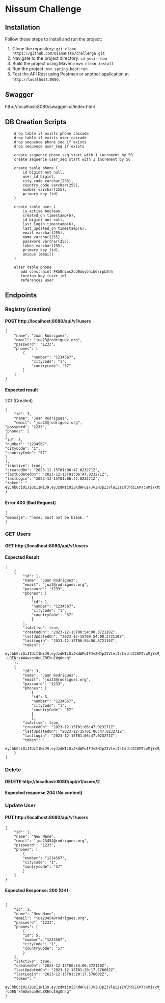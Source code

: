 # Nissum Challenge

## Installation

Follow these steps to install and run the project:

1. Clone the repository: `git clone https://github.com/DianaPato/challenge.git`
2. Navigate to the project directory: `cd your-repo`
3. Build the project using Maven:: `mvn clean install`
4. Run the project: `mvn spring-boot:run`
5. Test the API Rest using Postman or another application at `http://localhost:8080`.

## Swagger

http://localhost:8080/swagger-ui/index.html

## DB Creation Scripts

```
    drop table if exists phone cascade 
    drop table if exists user cascade 
    drop sequence phone_seq if exists
    drop sequence user_seq if exists
```

```
    create sequence phone_seq start with 1 increment by 50
    create sequence user_seq start with 1 increment by 50
```

```
    create table phone (
        id bigint not null,
        user_id bigint,
        city_code varchar(255),
        country_code varchar(255),
        number varchar(255),
        primary key (id)
    )
```

```
    create table user (
        is_active boolean,
        created_on timestamp(6),
        id bigint not null,
        last_login timestamp(6),
        last_updated_on timestamp(6),
        email varchar(255),
        name varchar(255),
        password varchar(255),
        token varchar(255),
        primary key (id),
        unique (email)
    )
```

```
    alter table phone 
       add constraint FKb0niws2cd0doybhib6srpb5hh 
       foreign key (user_id) 
       references user
```

## Endpoints

### Registry (creation)

#### POST http://localhost:8080/api/v1/users

```
{
    "name": "Juan Rodriguez",
    "email": "jua23@rodriguez.org",
    "password": "1233",
    "phones": [
        {
            "number": "1234567",
            "citycode": "1",
            "contrycode": "57"
        }
    ]
}
```

#### Expected result

201 (Created)

```
{
    "id": 3,
    "name": "Juan Rodriguez",
    "email": "jua23@rodriguez.org",
"password": "1233",
"phones": [
{
"id": 3,
"number": "1234567",
"cityCode": "1",
"countryCode": "57"
}
],
"isActive": true,
"createdOn": "2023-12-15T01:06:47.023271Z",
"lastUpdatedOn": "2023-12-15T01:06:47.023271Z",
"lastLogin": "2023-12-15T01:06:47.023271Z",
"token": "
eyJhbGciOiJIUzI1NiJ9.eyJzdWIiOiJKdWFuIFJvZHJpZ3VleiIsImlhdCI6MTcwMjYxMzIwNiwiZXhwIjoxNzAyNjE0NjQ2fQ.aeuVTyYrwe9tYZl2CFpoUeQ5LLNZq4rIFvU9jpN9mUo"
}
```

#### Error 400 (Bad Request)

```
{
"mensaje": "name: must not be blank. "
}
```

### GET Users

#### GET http://localhost:8080/api/v1/users

#### Expected Result

```
[
    {
        "id": 1,
        "name": "Juan Rodriguez",
        "email": "jua2@rodriguez.org",
        "password": "1233",
        "phones": [
            {
            "id": 1,
            "number": "1234567",
            "cityCode": "1",
            "countryCode": "57"
            }
        ],
        "isActive": true,
        "createdOn": "2023-12-15T00:54:00.372110Z",
        "lastUpdatedOn": "2023-12-15T00:54:00.372110Z",
        "lastLogin": "2023-12-15T00:54:00.372110Z",
        "token": "
        eyJhbGciOiJIUzI1NiJ9.eyJzdWIiOiJKdWFuIFJvZHJpZ3VleiIsImlhdCI6MTcwMjYxMjQ0MCwiZXhwIjoxNzAyNjEzODgwfQ.gOvIqoKk6jP5B--LQENrx4WAwsqo0eLZREhu1WgOnsg"
    },
    {
        "id": 3,
        "name": "Juan Rodriguez",
        "email": "jua23@rodriguez.org",
        "password": "1233",
        "phones": [
            {
            "id": 3,
            "number": "1234567",
            "cityCode": "1",
            "countryCode": "57"
            }
            ],
        "isActive": true,
        "createdOn": "2023-12-15T01:06:47.023271Z",
        "lastUpdatedOn": "2023-12-15T01:06:47.023271Z",
        "lastLogin": "2023-12-15T01:06:47.023271Z",
        "token": "
        eyJhbGciOiJIUzI1NiJ9.eyJzdWIiOiJKdWFuIFJvZHJpZ3VleiIsImlhdCI6MTcwMjYxMzIwNiwiZXhwIjoxNzAyNjE0NjQ2fQ.aeuVTyYrwe9tYZl2CFpoUeQ5LLNZq4rIFvU9jpN9mUo"
    }
]
```

### Delete

#### DELETE http://localhost:8080/api/v1/users/2

#### Expected response 204 (No content)

### Update User

#### PUT http://localhost:8080/api/v1/users

```
{
    "id": 1,
    "name": "New Name",
    "email": "jua23454@rodriguez.org",
    "password": "1233",
    "phones": [
        {
        "number": "1234567",
        "citycode": "1",
        "contrycode": "57"
        }
    ]
}
```

#### Expected Response: 200 (OK)

```

{
    "id": 1,
    "name": "New Name",
    "email": "jua23454@rodriguez.org",
    "password": "1233",
    "phones": [
        {
        "id": 5,
        "number": "1234567",
        "cityCode": "1",
        "countryCode": "57"
        }
    ],
    "isActive": true,
    "createdOn": "2023-12-15T00:54:00.372110Z",
    "lastUpdatedOn": "2023-12-15T01:20:17.576602Z",
    "lastLogin": "2023-12-15T01:20:17.576602Z",
    "token": "
    eyJhbGciOiJIUzI1NiJ9.eyJzdWIiOiJKdWFuIFJvZHJpZ3VleiIsImlhdCI6MTcwMjYxMjQ0MCwiZXhwIjoxNzAyNjEzODgwfQ.gOvIqoKk6jP5B--LQENrx4WAwsqo0eLZREhu1WgOnsg"
}
```

